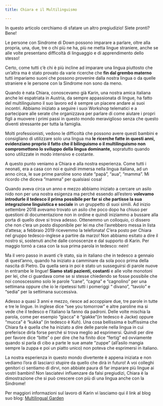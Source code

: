 ```yaml
---
title: Chiara e il Multilinguismo

---
```

In questo articolo cerchiamo di sfatare un altro pregiudizio! Siete pronti? Bene!

Le persone con Sindrome di Down possono imparare a parlare, oltre alla propria, una, due, tre o chi più ne ha, più ne metta lingue straniere, anche se alle volte presentano difficoltà di linguaggio e di apprendimento dello stesso!

Certo, come tutti c’è chi è più incline ad imparare una lingua piuttosto che un’altra ma è stato provato da varie ricerche che **fin dal grembo materno** tutti impariamo suoni che possono provenire dalla nostra lingua o da quelle straniere e le persone con la Sindrome non sono da meno.

Quando è nata Chiara, conoscevamo già Karin, una nostra amica italiana anche lei espatriata in Austria, da sempre appassionata di lingue, ha fatto del multilinguismo il suo lavoro ed è sempre un piacere andare ai suoi incontri. Abbiamo iniziato a seguire i suoi Workshop telematici e a partecipare alle serate che organizzava per parlare di come aiutare i propri figli a muovere i primi passi in questo mondo meraviglioso senza che questo diventi stressante per tutta la famiglia.

Molti professionisti, vedono le difficoltà che possono avere questi bambini e consigliano di utilizzare solo una lingua ma **le ricerche fatte in questi anni, evidenziano proprio il fatto che il bilinguismo o il multilinguismo non compromettono lo sviluppo della lingua dominante,** sopratutto quando sono utilizzate in modo intensivo e costante.

A questo punto veniamo a Chiara e alla nostra esperienza. Come tutti i neonati, era a casa con noi e quindi immersa nella lingua italiana, ad un anno circa, le sue prime paroline sono state “papà”, “aua”, “mamma”. Mi ricordo che diceva “mamma” per qualsiasi cosa!

Quando aveva circa un anno e mezzo abbiamo iniziato a cercare un asilo nido non per una nostra esigenza ma perché essendo all’estero **volevamo introdurle il tedesco il prima possibile per far si che partisse la sua integrazione linguistica e sociale** in un gruppetto di suoi simili. Ad inizio settembre 2018 avevamo trovato un asilo che poco dopo ha chiuso per questioni di documentazione non in ordine e quindi iniziammo a bussare alla porta di quello dove si trova adesso. Ottenemmo un colloquio, ci dissero che non c’era un posto disponibile per lei ma che l’avrebbero messa in lista d’attesa; a febbraio 2019 ricevemmo la telefonata! C’era posto per Chiara nel gruppo tedesco-inglese a partire da marzo! Non abbiamo esitato a dire il nostro si, sostenuti anche dalle conoscenze e dal supporto di Karin. Per maggio tornò a casa con la sua prima parola in tedesco: nein!

Ma il vero passo in avanti c’è stato, sia in italiano che in tedesco a gennaio di quest’anno, quando ha iniziato a camminare da sola poco prima della nascita di Pietro. Da quella sera in poi è stato un susseguirsi di parole nuove in entrambe le lingue! **Siamo stati pazienti, costanti** e alle volte monotoni per lei, che ci guardava come se si stesse chiedendo se fosse possibile che noi conoscessimo solo le parole “cane”, “cagna” e “cagnolino” per una settimana oppure che io le ripetessi tutti i pomeriggi “ divano”, “tavolo” e “sedia” per la settimana successiva.

Adesso a quasi 3 anni e mezzo, riesce ad accoppiare due, tre parole in tutte e tre le lingue. In inglese dice “see you tomorrow” e altre paroline ma si vede che il tedesco e l’italiano la fanno da padroni. Delle volte mischia la parola, come per esempio “giacca” è “giakke”(in tedesco è Jacke) oppure “mucca” è “kukka” (in tedesco è Kuh). Una cosa bellissima e buffissima che Chiara fa è quella che ha iniziato a dire delle parole nella lingua in cui preferisce dirla forse perché si trova meglio ad esprimersi. Quindi per dire per favore dice “bitte” o per dire che ha finito dice “fertig” ed ovviamente quando si parla di cibo a parte le sue amate “zuppe” (all’asilo mangia sempre la zuppa e poi un piatto unico) non poteva che esprimersi in italiano.

La nostra esperienza in questo mondo divertente è appena iniziata e non vediamo l’ora di lasciarci stupire da quello che dirà in futuro! A voi colleghi genitori ci sentiamo di dirvi, non abbiate paura di far imparare più lingue ai vostri bambini! Non lasciatevi influenzare da falsi pregiudizi, Chiara è la dimostrazione che si può crescere con più di una lingua anche con la Sindrome!

Per maggiori informazioni sul lavoro di Karin vi lasciamo qui il link al blog suo blog: [Multilingual Garden](http://www.karinmartin-linguist.com/)